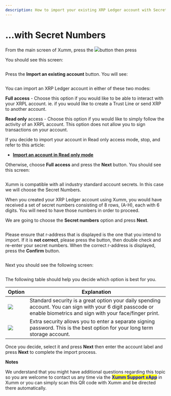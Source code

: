```yaml
---
description: How to import your existing XRP Ledger account with Secret Numbers
---
```


# ...with Secret Numbers

From the main screen of Xumm, press the ![](<../../.gitbook/assets/image (4).png>)button then press <img src="../../.gitbook/assets/image (3).png" alt="" data-size="line">&#x20;

You should see this screen:

<figure><img src="../../.gitbook/assets/Add an account screen.png" alt=""><figcaption></figcaption></figure>

Press the **Import an existing account** button. You will see:

<figure><img src="../../.gitbook/assets/Account type.png" alt=""><figcaption></figcaption></figure>

You can import an XRP Ledger account in either of these two modes:

**Full access** - Choose this option if you would like to be able to interact with your XRPL account. ie. if you would like to create a Trust Line or send XRP to another account.

**Read only** access - Choose this option if you would like to simply follow the activity of an XRPL account. This option does not allow you to sign transactions on your account.&#x20;

If you decide to import your account in Read only access mode, stop, and refer to this article:

* ****[**Import an account in Read only mode**](...in-read-only-mode.md)****

Otherwise, choose **Full access** and press the **Next** button. You should see this screen:

<figure><img src="../../.gitbook/assets/Secret type.png" alt=""><figcaption></figcaption></figure>

Xumm is compatible with all industry standard account secrets. In this case we will choose the Secret Numbers.

When you created your XRP Ledger account using Xumm, you would have received a set of secret numbers consisting of 8 rows, (A-H), each with 6 digits.  You will need to have those numbers in order to proceed.

We are going to choose the **Secret numbers** option and press **Next**.

<figure><img src="../../.gitbook/assets/Secret numbers - Confirmation.png" alt=""><figcaption></figcaption></figure>



Please ensure that r-address that is displayed is the one that you intend to import. If it is **not correct**, please press the <img src="../../.gitbook/assets/image (7).png" alt="" data-size="line">button, then double check and re-enter your secret numbers. When the correct r-address is displayed, press the **Confirm** button.

<figure><img src="../../.gitbook/assets/Public Address - 2.png" alt=""><figcaption></figcaption></figure>

Next you should see the following screen:

<figure><img src="../../.gitbook/assets/Install - Extra Security screen.png" alt=""><figcaption></figcaption></figure>

The following table should help you decide which option is best for you.



| Option                                             | Explanation                                                                                                                                                         |
| -------------------------------------------------- | ------------------------------------------------------------------------------------------------------------------------------------------------------------------- |
| ![](<../../.gitbook/assets/image (1) (2) (3).png>) | Standard security is a great option your daily spending account. You can sign with your 6 digit passcode or enable biometrics and sign with your face/finger print. |
| ![](<../../.gitbook/assets/image (3) (1) (2).png>) | Extra security allows you to enter a separate signing password. This is the best option for your long term storage account.                                         |

Once you decide, select it and press **Next** then enter the account label and press **Next** to complete the import process.

**Notes**

We understand that you might have additional questions regarding this topic so you are welcome to contact us any time via the <mark style="color:blue;">**Xumm Support xApp**</mark> in Xumm or you can simply scan this QR code with Xumm and be directed there automatically.

<figure><img src="../../.gitbook/assets/Support banner Xumm.png" alt=""><figcaption></figcaption></figure>
